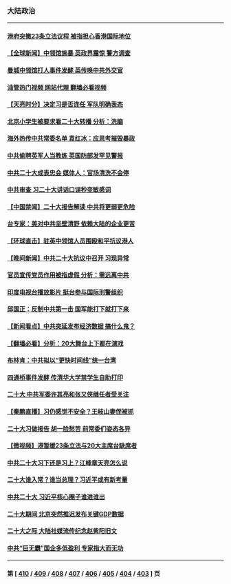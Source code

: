 ### 大陆政治
---
#### [港府突撤23条立法议程 被指担心香港国际地位](../../pages/ncid277/n13848091.md?10190045) 
#### [【全球新闻】中领馆施暴 英政界震惊 警方调查](../../pages/ncid277/n13847872.md?10190045) 
#### [曼城中领馆打人事件发酵 英传唤中共外交官](../../pages/ncid277/n13848048.md?10190045) 
#### [油管热门视频 网站代理 翻墙必看视频](http://132.145.103.77:81/youtube.html?10190045)
#### [【天亮时分】决定习是否连任 军队明确表态](../../pages/ncid277/n13848045.md?10190045) 
#### [北京小学生被要求看二十大转播 分析：洗脑](../../pages/ncid277/n13847725.md?10190045) 
#### [海外热传中共常委名单 袁红冰：应思考摧毁暴政](../../pages/ncid277/n13847705.md?10190045) 
#### [中共偷聘英军人当教练 英国防部发罕见警报](../../pages/ncid277/n13847953.md?10190045) 
#### [中共二十大成表忠会 媒体人：官场清洗不会停](../../pages/ncid277/n13847842.md?10190045) 
#### [中共审查 习二十大讲话口误秒变敏感词](../../pages/ncid277/n13847857.md?10190045) 
#### [【中国禁闻】二十大报告解读 中共将更弱更危险](../../pages/ncid277/n13847887.md?10190045) 
#### [台专家：美对中共坚壁清野 依赖大陆的企业更苦](../../pages/ncid277/n13847898.md?10190045) 
#### [【环球直击】驻英中领馆人员围殴和平抗议港人](../../pages/ncid277/n13847888.md?10190045) 
#### [【晚间新闻】中共二十大抗议中召开 习现异常](../../pages/ncid277/n13847874.md?10190045) 
#### [官员宣传党员作用被指虚假 分析：需远离中共](../../pages/ncid277/n13847119.md?10190045) 
#### [印度电视台播放影片 挺台参与国际刑警组织](../../pages/ncid277/n13847812.md?10190045) 
#### [邱国正：反制中共第一击 国军能打下就打下来](../../pages/ncid277/n13847659.md?10190045) 
#### [【新闻看点】中共突延发布经济数据 搞什么鬼？](../../pages/ncid277/n13847516.md?10190045) 
#### [【翻墙必看】分析：20大舞台上下都在演戏](../../pages/ncid277/n13847696.md?10190045) 
#### [布林肯：中共拟以“更快时间线”统一台湾](../../pages/ncid277/n13847595.md?10190045) 
#### [四通桥事件发酵 传清华大学禁学生自助打印](../../pages/ncid277/n13847131.md?10190045) 
#### [二十大 中共军委许其亮和张又侠继任者受关注](../../pages/ncid277/n13847456.md?10190045) 
#### [【秦鹏直播】习仍感觉不安全？王岐山妻侄被抓](../../pages/ncid277/n13847398.md?10190045) 
#### [二十大习做报告 胡一脸愁苦 前常委们姿态各异](../../pages/ncid277/n13846320.md?10190045) 
#### [【微视频】港暂缓23条立法与20大主席台缺席者](../../pages/ncid277/n13847193.md?10190045) 
#### [中共二十大习下还是习上？江峰章天亮怎么说](../../pages/ncid277/n13847492.md?10190045) 
#### [二十大谁入常？谁当总理？习近平或有新考量](../../pages/ncid277/n13847449.md?10190045) 
#### [中共二十大 习近平核心圈子谁进谁出](../../pages/ncid277/n13847460.md?10190045) 
#### [二十大期间 北京突然推迟发布关键GDP数据](../../pages/ncid277/n13847442.md?10190045) 
#### [二十大之际 大陆社媒流传纪念赵紫阳旧文](../../pages/ncid277/n13847033.md?10190045) 
#### [中共“巨无霸”国企多低盈利 专家指大而无功](../../pages/ncid277/n13847078.md?10190045) 

---
#### 第 [ [410](./410.md?10190045) / [409](./409.md?10190045) / [408](./408.md?10190045) / [407](./407.md?10190045) / [406](./406.md?10190045) / [405](./405.md?10190045) / [404](./404.md?10190045) / [403](./403.md?10190045) ] 页
